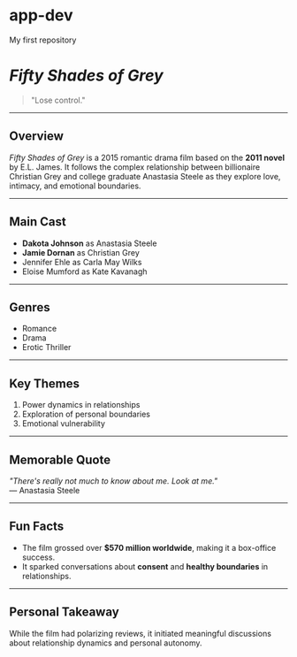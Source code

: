 # app-dev
My first repository
# *Fifty Shades of Grey*  
> "Lose control."  

---

## **Overview**  
*Fifty Shades of Grey* is a 2015 romantic drama film based on the **2011 novel** by E.L. James. It follows the complex relationship between billionaire Christian Grey and college graduate Anastasia Steele as they explore love, intimacy, and emotional boundaries.

---

## **Main Cast**  
- **Dakota Johnson** as Anastasia Steele  
- **Jamie Dornan** as Christian Grey  
- Jennifer Ehle as Carla May Wilks  
- Eloise Mumford as Kate Kavanagh  

---

## **Genres**  
- Romance  
- Drama  
- Erotic Thriller  

---

## **Key Themes**  
1. Power dynamics in relationships  
2. Exploration of personal boundaries  
3. Emotional vulnerability  

---

## **Memorable Quote**  
*"There's really not much to know about me. Look at me."*  
— Anastasia Steele  

---

## **Fun Facts**  
- The film grossed over **$570 million worldwide**, making it a box-office success.  
- It sparked conversations about **consent** and **healthy boundaries** in relationships.  

---

## **Personal Takeaway**  
While the film had polarizing reviews, it initiated meaningful discussions about relationship dynamics and personal autonomy.  
